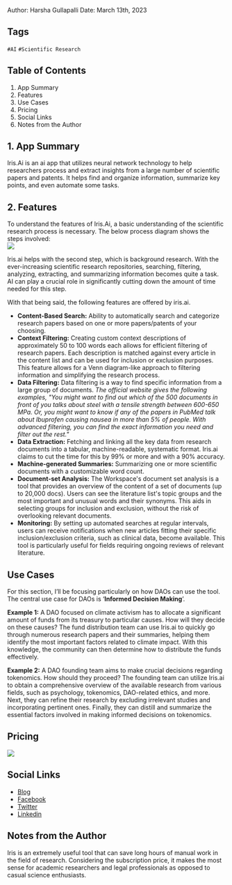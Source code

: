 Author: Harsha Gullapalli
Date: March 13th, 2023

## Tags
`#AI` `#Scientific Research` 

## Table of Contents 
1. App Summary
2. Features
3. Use Cases
4. Pricing
5. Social Links
6. Notes from the Author

## 1. App Summary
Iris.Ai is an ai app that utilizes neural network technology to help researchers process and extract insights from a large number of scientific papers and patents. It helps find and organize information, summarize key points, and even automate some tasks.

## 2. Features
To understand the features of Iris.Ai, a basic understanding of the scientific research process is necessary. The below process diagram shows the steps involved:
<br>
![](https://i.imgur.com/169KNl3.png)

Iris.ai helps with the second step, which is background research. With the ever-increasing scientific research repositories, searching, filtering, analyzing, extracting, and summarizing information becomes quite a task. AI can play a crucial role in significantly cutting down the amount of time needed for this step.

With that being said, the following features are offered by iris.ai.
* **Content-Based Search:** Ability to automatically search and categorize research papers based on one or more papers/patents of your choosing.
* **Context Filtering:** Creating custom context descriptions of approximately 50 to 100 words each allows for efficient filtering of research papers. Each description is matched against every article in the content list and can be used for inclusion or exclusion purposes. This feature allows for a Venn diagram-like approach to filtering information and simplifying the research process.
* **Data Filtering:** Data filtering is a way to find specific information from a large group of documents. 
*The official website gives the following examples, "You might want to find out which of the 500 documents in front of you talks about steel with a tensile strength between 600-650 MPa. Or, you might want to know if any of the papers in PubMed talk about Ibuprofen causing nausea in more than 5% of people. With advanced filtering, you can find the exact information you need and filter out the rest."*
* **Data Extraction:** Fetching and linking all the key data from research documents into a tabular, machine-readable, systematic format. Iris.ai claims to cut the time for this by 99% or more and with a 90% accuracy.
* **Machine-generated Summaries:** Summarizing one or more scientific documents with a customizable word count.
* **Document-set Analysis:** The Workspace's document set analysis is a tool that provides an overview of the content of a set of documents (up to 20,000 docs). Users can see the literature list's topic groups and the most important and unusual words and their synonyms. This aids in selecting groups for inclusion and exclusion, without the risk of overlooking relevant documents.
* **Monitoring:** By setting up automated searches at regular intervals, users can receive notifications when new articles fitting their specific inclusion/exclusion criteria, such as clinical data, become available. This tool is particularly useful for fields requiring ongoing reviews of relevant literature.

## Use Cases
For this section, I’ll be focusing particularly on how DAOs can use the tool. The central use case for DAOs is ‘**Informed Decision Making**’.

**Example 1:**
A DAO focused on climate activism has to allocate a significant amount of funds from its treasury to particular causes. How will they decide on these causes? The fund distribution team can use Iris.ai to quickly go through numerous research papers and their summaries, helping them identify the most important factors related to climate impact. With this knowledge, the community can then determine how to distribute the funds effectively.

**Example 2:**
A DAO founding team aims to make crucial decisions regarding tokenomics. How should they proceed?
The founding team can utilize Iris.ai to obtain a comprehensive overview of the available research from various fields, such as psychology, tokenomics, DAO-related ethics, and more.
Next, they can refine their research by excluding irrelevant studies and incorporating pertinent ones.
Finally, they can distill and summarize the essential factors involved in making informed decisions on tokenomics.


## Pricing
![](https://i.imgur.com/MyxC2cJ.png)

## Social Links
* [Blog](https://iris.ai/blog/)
* [Facebook](https://www.facebook.com/theIrisAI/)
* [Twitter](https://twitter.com/theirisai)
* [Linkedin](https://www.linkedin.com/company/iris-ai/)

## Notes from the Author
Iris is an extremely useful tool that can save long hours of manual work in the field of research. Considering the subscription price, it makes the most sense for academic researchers and legal professionals as opposed to casual science enthusiasts.



